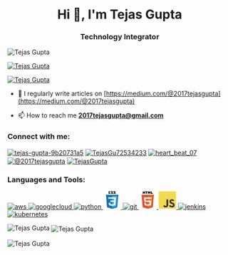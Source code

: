 <h1 align="center">Hi 👋, I'm Tejas Gupta</h1>
<h3 align="center">Technology Integrator</h3>
<p align="left"> <img src="https://komarev.com/ghpvc/?username=tejas0207&label=Profile%20views&color=0e75b6&style=flat" alt="Tejas Gupta" /> </p>

<p align="left"> <a href="https://github.com/ryo-ma/github-profile-trophy"><img src="https://github-profile-trophy.vercel.app/?username=tejas0207" alt="Tejas Gupta" /></a> </p>

<p align="left"> <a href="https://twitter.com/TejasGu72534233" target="blank"><img src="https://img.shields.io/twitter/follow/TejasGu72534233?style=social" alt="Tejas Gupta" /></a> </p>



- 📝 I regularly write articles on [https://medium.com/@2017tejasgupta](https://medium.com/@2017tejasgupta)

- 📫 How to reach me **2017tejasgupta@gmail.com**



<h3 align="left">Connect with me:</h3>
<p align="left">
  <a href="https://www.linkedin.com/in/tejas-gupta-9b20731a5/" target="blank"><img align="center" src="https://raw.githubusercontent.com/rahuldkjain/github-profile-readme-generator/master/src/images/icons/Social/linked-in-alt.svg" alt="tejas-gupta-9b20731a5" height="30" width="40" /></a>
<a href="https://twitter.com/TejasGu72534233" target="blank"><img align="center" src="https://raw.githubusercontent.com/rahuldkjain/github-profile-readme-generator/master/src/images/icons/Social/twitter.svg" alt="TejasGu72534233" height="30" width="40" /></a>
<a href="https://www.instagram.com/heart_beat_07/" target="blank"><img align="center" src="https://raw.githubusercontent.com/rahuldkjain/github-profile-readme-generator/master/src/images/icons/Social/instagram.svg" alt="heart_beat_07" height="30" width="40" /></a>
<a href="https://medium.com/@2017tejasgupta" target="blank"><img align="center" src="https://raw.githubusercontent.com/rahuldkjain/github-profile-readme-generator/master/src/images/icons/Social/medium.svg" alt="@2017tejasgupta" height="30" width="40" /></a>
<a href="https://www.hackerrank.com/TejasGupta" target="blank"><img align="center" src="https://raw.githubusercontent.com/rahuldkjain/github-profile-readme-generator/master/src/images/icons/Social/hackerrank.svg" alt="TejasGupta" height="30" width="40" /></a>


<h3 align="left">Languages and Tools:</h3>
<p align="left"> <a href="https://aws.amazon.com/" target="_blank"> <img src="https://www.vectorlogo.zone/logos/amazon_aws/amazon_aws-icon.svg" alt="aws" width="40" height="40"/> </a> 
  <a href="https://cloud.google.com/" target="_blank"> <img src="https://www.vectorlogo.zone/logos/google_cloud/google_cloud-icon.svg" alt="googlecloud" width="40" height="40"/> </a>
  <a href="https://www.python.org/" target="_blank"> <img src="https://www.vectorlogo.zone/logos/python/python-icon.svg" alt="python" width="40" height="40"/> </a> 
  <a href="https://www.w3schools.com/css/" target="_blank"> <img src="https://raw.githubusercontent.com/devicons/devicon/master/icons/css3/css3-original-wordmark.svg" alt="css3" width="40" height="40"/> </a>  
  <a href="https://git-scm.com/" target="_blank"> <img src="https://www.vectorlogo.zone/logos/git-scm/git-scm-icon.svg" alt="git" width="40" height="40"/> </a> 
  <a href="https://www.w3.org/html/" target="_blank"> <img src="https://raw.githubusercontent.com/devicons/devicon/master/icons/html5/html5-original-wordmark.svg" alt="html5" width="40" height="40"/> </a> <a href="https://developer.mozilla.org/en-US/docs/Web/JavaScript" target="_blank"> <img src="https://raw.githubusercontent.com/devicons/devicon/master/icons/javascript/javascript-original.svg" alt="javascript" width="40" height="40"/> </a> 
  <a href="https://www.jenkins.io/" target="_blank"> <img src="https://www.vectorlogo.zone/logos/jenkins/jenkins-icon.svg" alt="jenkins" width="40" height="40"/> </a>
  <a href="https://kubernetes.io/" target="_blank"> <img src="https://www.vectorlogo.zone/logos/kubernetes/kubernetes-icon.svg" alt="kubernetes" width="40" height="40"/> </a> </p>

<p><img align="left" src="https://github-readme-stats.vercel.app/api/top-langs?username=tejas0207&show_icons=true&locale=en&layout=compact" alt="Tejas Gupta" /></p>

<p>&nbsp;<img align="center" src="https://github-readme-stats.vercel.app/api?username=tejas0207&show_icons=true&locale=en" alt="Tejas Gupta" /></p>

<p><img align="center" src="https://github-readme-streak-stats.herokuapp.com/?user=tejas0207&" alt="Tejas Gupta" /></p>


<!--
**tejas0207/tejas0207** is a ✨ _special_ ✨ repository because its `README.md` (this file) appears on your GitHub profile.

Here are some ideas to get you started:

- 🔭 I’m currently working on ...
- 🌱 I’m currently learning ...
- 👯 I’m looking to collaborate on ...
- 🤔 I’m looking for help with ...
- 💬 Ask me about ...
- 📫 How to reach me: ...
- 😄 Pronouns: ...
- ⚡ Fun fact: ...
-->
